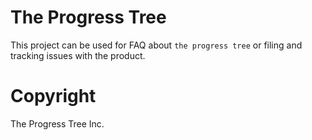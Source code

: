 # The Progress Tree

This project can be used for FAQ about `the progress tree` or filing and tracking issues with the product. 

# Copyright

The Progress Tree Inc.
